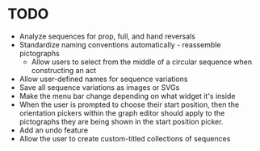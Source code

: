 # TODO

- Analyze sequences for prop, full, and hand reversals
- Standardize naming conventions automatically - reassemble pictographs
  - Allow users to select from the middle of a circular sequence when constructing an act
- Allow user-defined names for sequence variations
- Save all sequence variations as images or SVGs
- Make the menu bar change depending on what widget it's inside
- When the user is prompted to choose their start position, then the orientation pickers within the graph editor should apply to the pictographs they are being shown in the start position picker.
- Add an undo feature
- Allow the user to create custom-titled collections of sequences
